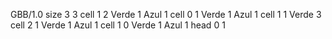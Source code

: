<gs-board without-header> GBB/1.0
size 3 3
cell 1 2 Verde 1 Azul 1 
cell 0 1 Verde 1 Azul 1 
cell 1 1 Verde 3 
cell 2 1 Verde 1 Azul 1 
cell 1 0 Verde 1 Azul 1 
head 0 1 </gs-board>